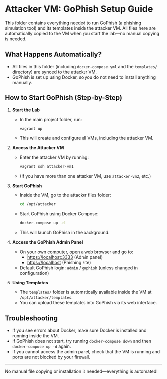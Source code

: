# Attacker VM: GoPhish Setup Guide

This folder contains everything needed to run GoPhish (a phishing simulation tool) and its templates inside the attacker VM. All files here are automatically copied to the VM when you start the lab—no manual copying is needed.

## What Happens Automatically?
- All files in this folder (including `docker-compose.yml` and the `templates/` directory) are synced to the attacker VM.
- GoPhish is set up using Docker, so you do not need to install anything manually.

## How to Start GoPhish (Step-by-Step)

1. **Start the Lab**
   - In the main project folder, run:
     ```sh
     vagrant up
     ```
   - This will create and configure all VMs, including the attacker VM.

2. **Access the Attacker VM**
   - Enter the attacker VM by running:
     ```sh
     vagrant ssh attacker-vm1
     ```
   - (If you have more than one attacker VM, use `attacker-vm2`, etc.)

3. **Start GoPhish**
   - Inside the VM, go to the attacker files folder:
     ```sh
     cd /opt/attacker
     ```
   - Start GoPhish using Docker Compose:
     ```sh
     docker-compose up -d
     ```
   - This will launch GoPhish in the background.

4. **Access the GoPhish Admin Panel**
   - On your own computer, open a web browser and go to:
     - [https://localhost:3333](http://localhost:3333) (Admin panel)
     - [https://localhost](http://localhost) (Phishing site)
   - Default GoPhish login: `admin` / `gophish` (unless changed in configuration)

5. **Using Templates**
   - The `templates/` folder is automatically available inside the VM at `/opt/attacker/templates`.
   - You can upload these templates into GoPhish via its web interface.

## Troubleshooting
- If you see errors about Docker, make sure Docker is installed and running inside the VM.
- If GoPhish does not start, try running `docker-compose down` and then `docker-compose up -d` again.
- If you cannot access the admin panel, check that the VM is running and ports are not blocked by your firewall.

---

No manual file copying or installation is needed—everything is automated!

